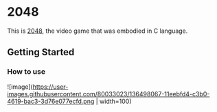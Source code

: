 # 2048
This is [2048](https://en.wikipedia.org/wiki/2048_(video_game)), the video game that was embodied in C language.

## Getting Started
### How to use
![image](https://user-images.githubusercontent.com/80033023/136498067-11eebfd4-c3b0-4619-bac3-3d76e077ecfd.png | width=100)
